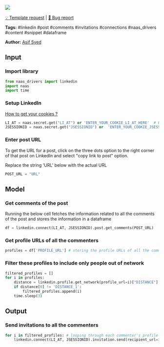 <a href="https://app.naas.ai/user-redirect/naas/downloader?url=https://raw.githubusercontent.com/jupyter-naas/awesome-notebooks/master/LinkedIn/LinkedIn_Send_invitations_to_post_commenters.ipynb" target="_parent"><img src="https://naasai-public.s3.eu-west-3.amazonaws.com/open_in_naas.svg"/></a><br><br><a href="https://github.com/jupyter-naas/awesome-notebooks/issues/new?assignees=&labels=&template=template-request.md&title=Tool+-+Action+of+the+notebook+">💡 Template request</a> | <a href="https://github.com/jupyter-naas/awesome-notebooks/issues/new?assignees=&labels=bug&template=bug_report.md&title=LinkedIn+-+Send+invitations+to+post+commenters:+Error+short+description">🚨 Bug report</a>

**Tags:** #linkedin #post #comments #invitations #connections #naas_drivers #content #snippet #dataframe

**Author:** [Asif Syed](https://www.linkedin.com/in/asifsyd/)

## Input

### Import library


```python
from naas_drivers import linkedin
import naas
import time
```

### Setup LinkedIn
<a href='https://www.notion.so/LinkedIn-driver-Get-your-cookies-d20a8e7e508e42af8a5b52e33f3dba75'>How to get your cookies ?</a>


```python
LI_AT = naas.secret.get("LI_AT") or 'ENTER_YOUR_COOKIE_LI_AT_HERE'  # EXAMPLE AQFAzQN_PLPR4wAAAXc-FCKmgiMit5FLdY1af3-2
JSESSIONID = naas.secret.get("JSESSIONID") or  'ENTER_YOUR_COOKIE_JSESSIONID_HERE'  # EXAMPLE ajax:8379907400220387585
```

### Enter post URL

To get the URL for a post, click on the three dots option to the right corner of that post on LinkedIn and select "copy link to post" option.

Replace the string 'URL' below with the actual URL


```python
POST_URL = "URL"
```

## Model

### Get comments of the post

Running the below cell fetches the information related to all the comments of the post and stores the information in a dataframe


```python
df = linkedin.connect(LI_AT, JSESSIONID).post.get_comments(POST_URL)
```

### Get profile URLs of all the commenters


```python
profiles = df['PROFILE_URL'] # storing the profile URLs of all the commenters
```

### Filter these profiles to include only people out of network


```python
filtered_profiles = []
for i in profiles:
    distance = linkedin.profile.get_network(profile_url=i)["DISTANCE"]
    if distance[0] != 'DISTANCE_1':
        filtered_profiles.append(i)
    time.sleep(3)
```

## Output

### Send invitations to all the commenters


```python
for i in filtered_profiles: # looping through each commenter's profile URL
    linkedin.connect(LI_AT, JSESSIONID).invitation.send(recipient_url=i) # send invitation
```
